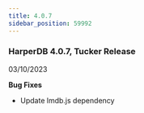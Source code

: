 ```yaml
---
title: 4.0.7
sidebar_position: 59992
---
```


### HarperDB 4.0.7, Tucker Release
03/10/2023

**Bug Fixes**

* Update lmdb.js dependency  